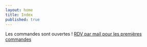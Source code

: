 ```yaml
---
layout: home
title: Index
published: true
---
```


Les commandes sont ouvertes ! [RDV par mail pour les premières commandes](mailto:crocodile.couture@gmail.com)
